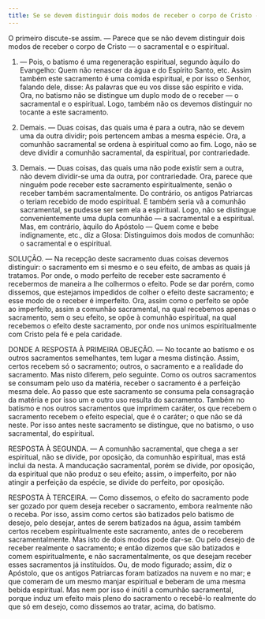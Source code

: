 ```yaml
---
title: Se se devem distinguir dois modos de receber o corpo de Cristo - o sacramental e o espiritual
---
```


O primeiro discute-se assim. — Parece que se não devem distinguir dois modos de receber o corpo de Cristo — o sacramental e o espiritual.  

1. — Pois, o batismo é uma regeneração espiritual, segundo àquilo do Evangelho: Quem não renascer da água e do Espírito Santo, etc. Assim também este sacramento é uma comida espiritual, e por isso o Senhor, falando dele, disse: As palavras que eu vos disse são espírito e vida. Ora, no batismo não se distingue um duplo modo de o receber — o sacramental e o espiritual. Logo, também não os devemos distinguir no tocante a este sacramento.  

2. Demais. — Duas coisas, das quais uma é para a outra, não se devem uma da outra dividir; pois pertencem ambas a mesma espécie. Ora, a comunhão sacramental se ordena à espiritual como ao fim. Logo, não se deve dividir a comunhão sacramental, da espiritual, por contrariedade.  

3. Demais. — Duas coisas, das quais uma não pode existir sem a outra, não devem dividir-se uma da outra, por contrariedade. Ora, parece que ninguém pode receber este sacramento espiritualmente, senão o receber também sacramentalmente. Do contrário, os antigos Patriarcas o teriam recebido de modo espiritual. E também seria vã a comunhão sacramental, se pudesse ser sem ela a espiritual. Logo, não se distingue convenientemente uma dupla comunhão — a sacramental e a espiritual.  Mas, em contrário, àquilo do Apóstolo — Quem come e bebe indignamente, etc., diz a Glosa: Distinguimos dois modos de comunhão: o sacramental e o espiritual.  

SOLUÇÃO. — Na recepção deste sacramento duas coisas devemos distinguir: o sacramento em si mesmo e o seu efeito, de ambas as quais já tratamos. Por onde, o modo perfeito de receber este sacramento é recebermos de maneira a lhe colhermos o efeito. Pode se dar porém, como dissemos, que estejamos impedidos de colher o efeito deste sacramento; e esse modo de o receber é imperfeito. Ora, assim como o perfeito se opõe ao imperfeito, assim a comunhão sacramental, na qual recebemos apenas o sacramento, sem o seu efeito, se opõe à comunhão espiritual, na qual recebemos o efeito deste sacramento, por onde nos unimos espiritualmente com Cristo pela fé e pela caridade.  

DONDE A RESPOSTA À PRIMEIRA OBJEÇÃO. — No tocante ao batismo e os outros sacramentos semelhantes, tem lugar a mesma distinção. Assim, certos recebem só o sacramento; outros, o sacramento e a realidade do sacramento. Mas nisto diferem, pelo seguinte. Como os outros sacramentos se consumam pelo uso da matéria, receber o sacramento é a perfeição mesma dele. Ao passo que este sacramento se consuma pela consagração da matéria e por isso um e outro uso resulta do sacramento. Também no batismo e nos outros sacramentos que imprimem caráter, os que recebem o sacramento recebem o efeito especial, que é o caráter; o que não se dá neste. Por isso antes neste sacramento se distingue, que no batismo, o uso sacramental, do espiritual. 

RESPOSTA À SEGUNDA. — A comunhão sacramental, que chega a ser espiritual, não se divide, por oposição, da comunhão espiritual, mas está inclui da nesta. A manducação sacramental, porém se divide, por oposição, da espiritual que não produz o seu efeito; assim, o imperfeito, por não atingir a perfeição da espécie, se divide do perfeito, por oposição.  

RESPOSTA À TERCEIRA. — Como dissemos, o efeito do sacramento pode ser gozado por quem deseja receber o sacramento, embora realmente não o receba. Por isso, assim como certos são batizados pelo batismo de desejo, pelo desejar, antes de serem batizados na água, assim também certos recebem espiritualmente este sacramento, antes de o receberem sacramentalmente. Mas isto de dois modos pode dar-se. Ou pelo desejo de receber realmente o sacramento; e então dizemos que são batizados e comem espiritualmente, e não sacramentalmente, os que desejam receber esses sacramentos já instituídos. Ou, de modo figurado; assim, diz o Apóstolo, que os antigos Patriarcas foram batizados na nuvem e no mar; e que comeram de um mesmo manjar espiritual e beberam de uma mesma bebida espiritual. Mas nem por isso é inútil a comunhão sacramental, porque induz um efeito mais pleno do sacramento o recebê-lo realmente do que só em desejo, como dissemos ao tratar, acima, do batismo.